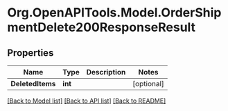 # Org.OpenAPITools.Model.OrderShipmentDelete200ResponseResult

## Properties

Name | Type | Description | Notes
------------ | ------------- | ------------- | -------------
**DeletedItems** | **int** |  | [optional] 

[[Back to Model list]](../README.md#documentation-for-models) [[Back to API list]](../README.md#documentation-for-api-endpoints) [[Back to README]](../README.md)

